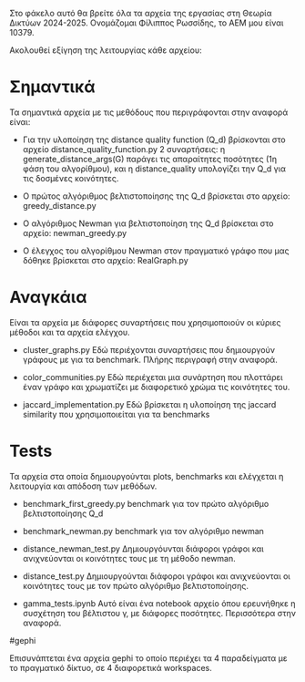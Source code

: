 Στο φάκελο αυτό θα βρείτε όλα τα αρχεία της εργασίας στη Θεωρία Δικτύων 2024-2025.
Ονομάζομαι Φίλιππος Ρωσσίδης, το ΑΕΜ μου είναι 10379.

Ακολουθεί εξίγηση της λειτουργίας κάθε αρχείου:

# Σημαντικά 
Τα σημαντικά αρχεία με τις μεθόδους που περιγράφονται στην αναφορά είναι:

- Για την υλοποίηση της distance quality function (Q_d) βρίσκονται στο αρχείο
distance_quality_function.py 
2 συναρτήσεις:  η generate_distance_args(G) παράγει τις απαραίτητες ποσότητες (1η φάση 
του αλγορίθμου), και η distance_quality υπολογίζει την Q_d για τις δοσμένες κοινότητες.

- Ο πρώτος αλγόριθμος βελτιστοποίησης της Q_d βρίσκεται στο αρχείο:
greedy_distance.py

- Ο αλγόριθμος Newman για βελτιστοποίηση της Q_d βρίσκεται στο αρχείο:
newman_greedy.py

- Ο έλεγχος του αλγορίθμου Newman στον πραγματικό γράφο που μας δόθηκε βρίσκεται στο αρχείο:
RealGraph.py


# Αναγκάια
Είναι τα αρχεία με διάφορες συναρτήσεις που χρησιμοποιούν οι κύριες μέθοδοι και τα αρχεία ελέγχου.

- cluster_graphs.py
Εδώ περιέχονται συναρτήσεις που δημιουργούν γράφους με για τα benchmark. Πλήρης περιγραφή στην αναφορά. 

- color_communities.py
Εδώ περιέχεται μια συνάρτηση που πλοττάρει έναν γράφο και χρωματίζει με διαφορετικό χρώμα 
τις κοινότητες του.

- jaccard_implementation.py 
Εδώ βρίσκεται η υλοποίηση της jaccard similarity που χρησιμοποιείται για τα benchmarks


# Tests
Τα αρχεία στα οποία δημιουργούνται plots, benchmarks και ελέγχεται η λειτουργία και απόδοση των μεθόδων.

- benchmark_first_greedy.py
benchmark για τον πρώτο αλγόριθμο βελτιστοποίησης Q_d

- benchmark_newman.py
benchmark για τον αλγόριθμο newman

- distance_newman_test.py 
Δημιουργόυνται διάφοροι γράφοι και ανιχνεύονται οι κοινότητες τους με τη μέθοδο newman.

- distance_test.py 
Δημιουργούνται διάφοροι γράφοι και ανιχνεύονται οι κοινότητες τους με τον πρώτο αλγόριθμο 
βελτιστοποίησης.

- gamma_tests.ipynb
Αυτό είναι ένα notebook αρχείο όπου ερευνήθηκε η συσχέτηση του βέλτιστου γ, με διάφορες 
ποσότητες. Περισσότερα στην αναφορά. 


#gephi

Επισυνάπτεται ένα αρχεία gephi το οποίο περιέχει τα 4 παραδείγματα με το πραγματικό δίκτυο, σε 4 διαφορετικά workspaces.